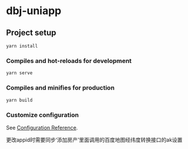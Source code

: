 # dbj-uniapp

## Project setup
```
yarn install
```

### Compiles and hot-reloads for development
```
yarn serve
```

### Compiles and minifies for production
```
yarn build
```

### Customize configuration
See [Configuration Reference](https://cli.vuejs.org/config/).

更改appid时需要同步‘添加房产’里面调用的百度地图经纬度转换接口的ak设置